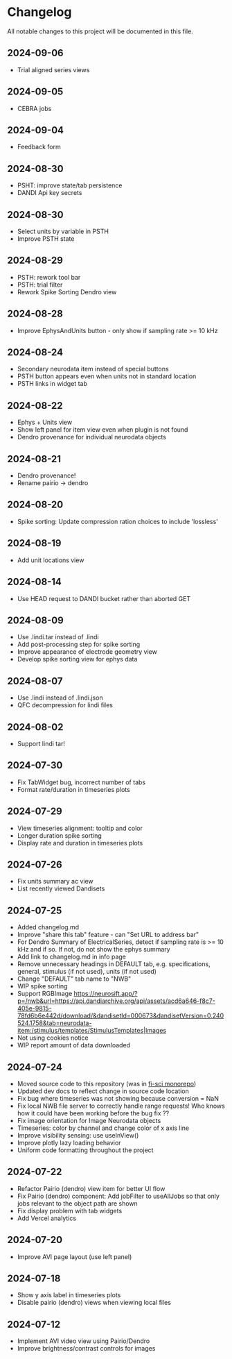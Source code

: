 # Changelog

All notable changes to this project will be documented in this file.

## 2024-09-06

* Trial aligned series views

## 2024-09-05

* CEBRA jobs

## 2024-09-04

* Feedback form

## 2024-08-30

* PSHT: improve state/tab persistence
* DANDI Api key secrets

## 2024-08-30

* Select units by variable in PSTH
* Improve PSTH state

## 2024-08-29

* PSTH: rework tool bar
* PSTH: trial filter
* Rework Spike Sorting Dendro view

## 2024-08-28

* Improve EphysAndUnits button - only show if sampling rate >= 10 kHz

## 2024-08-24

* Secondary neurodata item instead of special buttons
* PSTH button appears even when units not in standard location
* PSTH links in widget tab

## 2024-08-22

* Ephys + Units view
* Show left panel for item view even when plugin is not found
* Dendro provenance for individual neurodata objects

## 2024-08-21

* Dendro provenance!
* Rename pairio -> dendro

## 2024-08-20

* Spike sorting: Update compression ration choices to include 'lossless'

## 2024-08-19

* Add unit locations view

## 2024-08-14

* Use HEAD request to DANDI bucket rather than aborted GET

## 2024-08-09

* Use .lindi.tar instead of .lindi
* Add post-processing step for spike sorting
* Improve appearance of electrode geometry view
* Develop spike sorting view for ephys data

## 2024-08-07

* Use .lindi instead of .lindi.json
* QFC decompression for lindi files

## 2024-08-02

* Support lindi tar!

## 2024-07-30

* Fix TabWidget bug, incorrect number of tabs
* Format rate/duration in timeseries plots

## 2024-07-29

* View timeseries alignment: tooltip and color
* Longer duration spike sorting
* Display rate and duration in timeseries plots

## 2024-07-26

* Fix units summary ac view
* List recently viewed Dandisets

## 2024-07-25

* Added changelog.md
* Improve "share this tab" feature - can "Set URL to address bar"
* For Dendro Summary of ElectricalSeries, detect if sampling rate is >= 10 kHz and if so. If not, do not show the ephys summary
* Add link to changelog.md in info page
* Remove unnecessary headings in DEFAULT tab, e.g. specifications, general, stimulus (if not used), units (if not used)
* Change "DEFAULT" tab name to "NWB"
* WIP spike sorting
* Support RGBImage https://neurosift.app/?p=/nwb&url=https://api.dandiarchive.org/api/assets/acd6a646-f8c7-405e-9815-78fd6b6e442d/download/&dandisetId=000673&dandisetVersion=0.240524.1758&tab=neurodata-item:/stimulus/templates/StimulusTemplates|Images
* Not using cookies notice
* WIP report amount of data downloaded


## 2024-07-24

* Moved source code to this repository (was in [fi-sci monorepo](https://github.com/magland/fi-sci))
* Updated dev docs to reflect change in source code location
* Fix bug where timeseries was not showing because conversion = NaN
* Fix local NWB file server to correctly handle range requests! Who knows how it could have been working before the bug fix ??
* Fix image orientation for Image Neurodata objects
* Timeseries: color by channel and change color of x axis line
* Improve visibility sensing: use useInView()
* Improve plotly lazy loading behavior
* Uniform code formatting throughout the project

## 2024-07-22

* Refactor Pairio (dendro) view item for better UI flow
* Fix Pairio (dendro) component: Add jobFilter to useAllJobs so that only jobs relevant to the object path are shown
* Fix display problem with tab widgets
* Add Vercel analytics

## 2024-07-20

* Improve AVI page layout (use left panel)

## 2024-07-18

* Show y axis label in timeseries plots
* Disable pairio (dendro) views when viewing local files

## 2024-07-12

* Implement AVI video view using Pairio/Dendro
* Improve brightness/contrast controls for images

